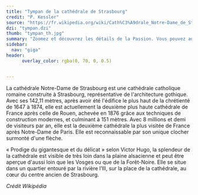 ```yaml
---
title: "Tympan de la cathédrale de Strasbourg"
credit: "P. Kessler"
source: "https://fr.wikipedia.org/wiki/Cath%C3%A9drale_Notre-Dame_de_Strasbourg"
dzi: "tympan.dzi"
thumb: "tympan_th.jpg"
summary: "Zoomez et découvrez les détails de la Passion. Vous pouvez aussi chercher les hémorroïdes du diable..."
sidebar:
  nav: "giga"
header:
      overlay_color: rgba(0, 70, 0, 0.5)


---
```


La cathédrale Notre-Dame de Strasbourg est une cathédrale catholique romaine construite à Strasbourg, représentative de l'architecture gothique. Avec ses 142,11 mètres, après avoir été l'édifice le plus haut de la chrétienté de 1647 à 1874, elle est actuellement la deuxième plus haute cathédrale de France après celle de Rouen, achevée en 1876 grâce aux techniques de construction modernes, et culminant à 151 mètres. Avec 8 millions et demi de visiteurs par an, elle est la deuxième cathédrale la plus visitée de France après Notre-Dame de Paris. Elle est reconnaissable par son unique clocher surmonté d'une flèche.

« Prodige du gigantesque et du délicat » selon Victor Hugo, la splendeur de la cathédrale est visible de très loin dans la plaine alsacienne et peut être aperçue d'aussi loin que les Vosges ou que de la Forêt-Noire. Elle se situe dans un quartier entouré par la rivière l’Ill, sur la place de la cathédrale, au cœur du centre ancien de Strasbourg.

<cite>Crédit Wikipédia</cite>
